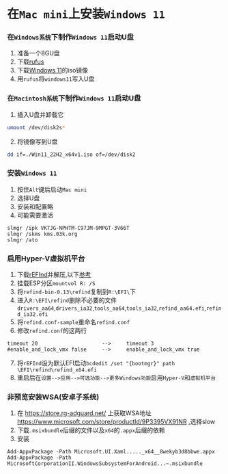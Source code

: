 # 在`Mac mini`上安装`Windows 11`
### 在`Windows系统`下制作`Windows 11`启动U盘
1. 准备一个8GU盘
2. 下载[rufus](https://github.com/pbatard/rufus/releases/download/v3.21/rufus-3.21p.exe)
3. 下载[Windows 11](https://www.microsoft.com/zh-cn/software-download/windows11/)的iso镜像
4. 用`rufus`将`windows11`写入U盘
### 在`Macintosh系统`下制作`Windows 11`启动U盘
1. 插入U盘并卸载它
```bash
umount /dev/disk2s*
```
2. 将镜像写到U盘
```bash
dd if=./Win11_22H2_x64v1.iso of=/dev/disk2
```
### 安装`Windows 11`
1. 按住`Alt`键后启动`Mac mini`
2. 选择U盘
3. 安装和配置略
4. 可能需要激活
```
slmgr /ipk VK7JG-NPHTM-C97JM-9MPGT-3V66T
slmgr /skms kms.03k.org
slmgr /ato
```
### 启用Hyper-V虚拟机平台
1. 下载[rEFInd](https://sourceforge.net/projects/refind/)并解压,以下[参考](http://www.rodsbooks.com/refind/installing.html#windows)
2. 挂载ESP分区`mountvol R: /S`
3. 将`refind-bin-0.13\refind`复制到`R:\EFI\`下
4. 进入`R:\EFI\refind`删除不必要的文件`drivers_aa64`,`drivers_ia32`,`tools_aa64`,`tools_ia32`,`refind_aa64.efi`,`refind_ia32.efi`
5. 将`refind.conf-sample`重命名`refind.conf`
6. 修改`refind.conf`的这两行
```
timeout 20                     -->     timeout 3
#enable_and_lock_vmx false     -->     enable_and_lock_vmx true
```
7. 将`rEFInd`设为默认EFI启动`bcdedit /set "{bootmgr}" path \EFI\refind\refind_x64.efi`
8. 重启后在`设置-->应用-->可选功能-->更多Windows功能`启用`Hyper-V`和`虚拟机平台`
### 非预览安装WSA(安卓子系统)
1. 在 https://store.rg-adguard.net/ 上获取WSA地址 https://www.microsoft.com/store/productId/9P3395VX91NR ,选择slow
2. 下载`.msixbundle`后缀的文件以及`x64`的`.appx`后缀的依赖
3. 安装
```
Add-AppxPackage -Path Microsoft.UI.Xaml....._x64__8wekyb3d8bbwe.appx
Add-AppxPackage -Path MicrosoftCorporationII.WindowsSubsystemForAndroid...~.msixbundle
```
